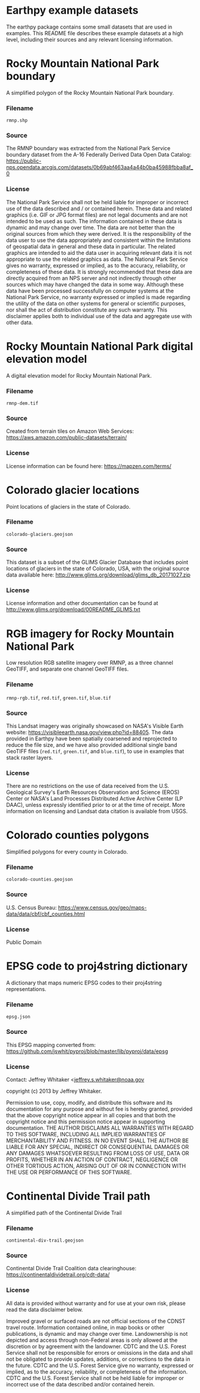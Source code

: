 Earthpy example datasets
========================

The earthpy package contains some small datasets that are used in examples.
This README file describes these example datasets at a high level, including
their sources and any relevant licensing information.


# Rocky Mountain National Park boundary

A simplified polygon of the Rocky Mountain National Park boundary.

### Filename

`rmnp.shp`

### Source

The RMNP boundary was extracted from the National Park Service boundary
dataset from the A-16 Federally Derived Data Open Data Catalog:
https://public-nps.opendata.arcgis.com/datasets/0b69abf463aa4a44b0ba45988fbba8af_0

### License

The National Park Service shall not be held liable for improper or incorrect
use of the data described and / or contained herein. These data and related
graphics (i.e. GIF or JPG format files) are not legal documents and are not
intended to be used as such. The information contained in these data is dynamic
and may change over time. The data are not better than the original sources
from which they were derived. It is the responsibility of the data user to use
the data appropriately and consistent within the limitations of geospatial data
in general and these data in particular. The related graphics are intended to
aid the data user in acquiring relevant data it is not appropriate to use the
related graphics as data. The National Park Service gives no warranty,
expressed or implied, as to the accuracy, reliability, or completeness of these
data. It is strongly recommended that these data are directly acquired from an
NPS server and not indirectly through other sources which may have changed the
data in some way. Although these data have been processed successfully on
computer systems at the National Park Service, no warranty expressed or implied
is made regarding the utility of the data on other systems for general or
scientific purposes, nor shall the act of distribution constitute any such
warranty. This disclaimer applies both to individual use of the data and
aggregate use with other data.



# Rocky Mountain National Park digital elevation model

A digital elevation model for Rocky Mountain National Park.

### Filename

`rmnp-dem.tif`

### Source

Created from terrain tiles on Amazon Web Services:
https://aws.amazon.com/public-datasets/terrain/

### License

License information can be found here: https://mapzen.com/terms/



# Colorado glacier locations

Point locations of glaciers in the state of Colorado.

### Filename

`colorado-glaciers.geojson`

### Source

This dataset is a subset of the GLIMS Glacier Database that includes
point locations of glaciers in the state of Colorado, USA, with the original
source data available here:
http://www.glims.org/download/glims_db_20171027.zip

### License

License information and other documentation can be found at
http://www.glims.org/download/00README_GLIMS.txt



# RGB imagery for Rocky Mountain National Park

Low resolution RGB satellite imagery over RMNP, as a three channel GeoTIFF, and
separate one channel GeoTIFF files.

### Filename

`rmnp-rgb.tif`, `red.tif`, `green.tif`, `blue.tif`

### Source

This Landsat imagery was originally showcased on NASA's Visible Earth website:
https://visibleearth.nasa.gov/view.php?id=88405.
The data provided in Earthpy have been spatially coarsened and reprojected to
reduce the file size, and we have also provided additional single band GeoTIFF
files (`red.tif`, `green.tif`, and `blue.tif`), to use in examples that stack
raster layers.

### License

There are no restrictions on the use of data received from the U.S. Geological
Survey's Earth Resources Observation and Science (EROS) Center or NASA's Land
Processes Distributed Active Archive Center (LP DAAC), unless expressly
identified prior to or at the time of receipt. More information on licensing
and Landsat data citation is available from USGS.



# Colorado counties polygons

Simplified polygons for every county in Colorado.

### Filename

`colorado-counties.geojson`

### Source

U.S. Census Bureau: https://www.census.gov/geo/maps-data/data/cbf/cbf_counties.html

### License

Public Domain



# EPSG code to proj4string dictionary

A dictionary that maps numeric EPSG codes to their proj4string representations.

### Filename

`epsg.json`

### Source

This EPSG mapping converted from:
https://github.com/jswhit/pyproj/blob/master/lib/pyproj/data/epsg

### License

Contact:  Jeffrey Whitaker <jeffrey.s.whitaker@noaa.gov

copyright (c) 2013 by Jeffrey Whitaker.

Permission to use, copy, modify, and distribute this software
and its documentation for any purpose and without fee is hereby
granted, provided that the above copyright notice appear in all
copies and that both the copyright notice and this permission
notice appear in supporting documentation. THE AUTHOR DISCLAIMS
ALL WARRANTIES WITH REGARD TO THIS SOFTWARE, INCLUDING ALL
IMPLIED WARRANTIES OF MERCHANTABILITY AND FITNESS. IN NO EVENT
SHALL THE AUTHOR BE LIABLE FOR ANY SPECIAL, INDIRECT OR
CONSEQUENTIAL DAMAGES OR ANY DAMAGES WHATSOEVER RESULTING FROM
LOSS OF USE, DATA OR PROFITS, WHETHER IN AN ACTION OF CONTRACT,
NEGLIGENCE OR OTHER TORTIOUS ACTION, ARISING OUT OF OR IN
CONNECTION WITH THE USE OR PERFORMANCE OF THIS SOFTWARE.



# Continental Divide Trail path

A simplified path of the Continental Divide Trail

### Filename

`continental-div-trail.geojson`

### Source

Continental Divide Trail Coalition data clearinghouse:
https://continentaldividetrail.org/cdt-data/

### License

All data is provided without warranty and for use at your own risk, please read
the data disclaimer below.

Improved gravel or surfaced roads are not official sections of the CDNST travel
route.  Information contained online, in map books or other publications, is
dynamic and may change over time. Landownership is not depicted and access
through non-Federal areas is only allowed at the discretion or by agreement
with the landowner. CDTC and the U.S. Forest Service shall not be responsible
for errors or omissions in the data and shall not be obligated to provide
updates, additions, or corrections to the data in the future. CDTC and the U.S.
Forest Service give no warranty, expressed or implied, as to the accuracy,
reliability, or completeness of the information. CDTC and the U.S. Forest
Service shall not be held liable for improper or incorrect use of the data
described and/or contained herein.
